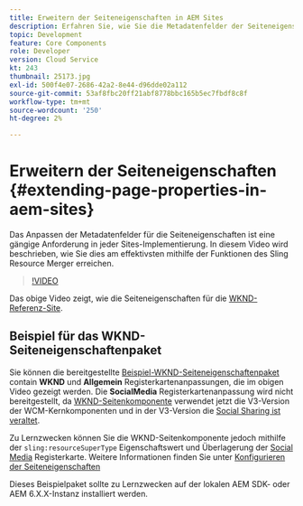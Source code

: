 ```yaml
---
title: Erweitern der Seiteneigenschaften in AEM Sites
description: Erfahren Sie, wie Sie die Metadatenfelder der Seiteneigenschaften in Adobe Experience Manager Sites erweitern. In diesem Video wird beschrieben, wie Sie dies am effektivsten mithilfe der Funktionen des Sling Resource Merger erreichen.
topic: Development
feature: Core Components
role: Developer
version: Cloud Service
kt: 243
thumbnail: 25173.jpg
exl-id: 500f4e07-2686-42a2-8e44-d96dde02a112
source-git-commit: 53af8fbc20ff21abf8778bbc165b5ec7fbdf8c8f
workflow-type: tm+mt
source-wordcount: '250'
ht-degree: 2%

---
```


# Erweitern der Seiteneigenschaften {#extending-page-properties-in-aem-sites}

Das Anpassen der Metadatenfelder für die Seiteneigenschaften ist eine gängige Anforderung in jeder Sites-Implementierung. In diesem Video wird beschrieben, wie Sie dies am effektivsten mithilfe der Funktionen des Sling Resource Merger erreichen.

>[!VIDEO](https://video.tv.adobe.com/v/25173?quality=12&learn=on)

Das obige Video zeigt, wie die Seiteneigenschaften für die [WKND-Referenz-Site](https://github.com/adobe/aem-guides-wknd).

## Beispiel für das WKND-Seiteneigenschaftenpaket

Sie können die bereitgestellte [Beispiel-WKND-Seiteneigenschaftenpaket](./assets/WKND-PageProperties-Example-Dialog-1.0.zip) contain **WKND** und **Allgemein** Registerkartenanpassungen, die im obigen Video gezeigt werden. Die **SocialMedia** Registerkartenanpassung wird nicht bereitgestellt, da [WKND-Seitenkomponente](https://github.com/adobe/aem-guides-wknd/blob/main/ui.apps/src/main/content/jcr_root/apps/wknd/components/page/.content.xml#L5) verwendet jetzt die V3-Version der WCM-Kernkomponenten und in der V3-Version die [Social Sharing ist veraltet](https://github.com/adobe/aem-core-wcm-components/pull/1930).

Zu Lernzwecken können Sie die WKND-Seitenkomponente jedoch mithilfe der `sling:resourceSuperType` Eigenschaftswert und Überlagerung der [Social Media](https://github.com/adobe/aem-core-wcm-components/blob/main/content/src/content/jcr_root/apps/core/wcm/components/page/v2/page/_cq_dialog/.content.xml#L95) Registerkarte. Weitere Informationen finden Sie unter [Konfigurieren der Seiteneigenschaften](https://experienceleague.adobe.com/docs/experience-manager-65/developing/extending-aem/page-properties-views.html#configuring-your-page-properties)

Dieses Beispielpaket sollte zu Lernzwecken auf der lokalen AEM SDK- oder AEM 6.X.X-Instanz installiert werden.
